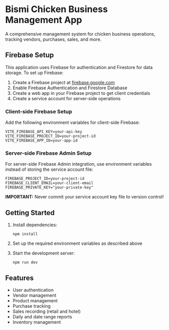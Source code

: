 # Bismi Chicken Business Management App

A comprehensive management system for chicken business operations, tracking vendors, purchases, sales, and more.

## Firebase Setup

This application uses Firebase for authentication and Firestore for data storage. To set up Firebase:

1. Create a Firebase project at [firebase.google.com](https://firebase.google.com/)
2. Enable Firebase Authentication and Firestore Database
3. Create a web app in your Firebase project to get client credentials
4. Create a service account for server-side operations

### Client-side Firebase Setup

Add the following environment variables for client-side Firebase:

```
VITE_FIREBASE_API_KEY=your-api-key
VITE_FIREBASE_PROJECT_ID=your-project-id
VITE_FIREBASE_APP_ID=your-app-id
```

### Server-side Firebase Admin Setup

For server-side Firebase Admin integration, use environment variables instead of storing the service account file:

```
FIREBASE_PROJECT_ID=your-project-id
FIREBASE_CLIENT_EMAIL=your-client-email
FIREBASE_PRIVATE_KEY="your-private-key"
```

**IMPORTANT:** Never commit your service account key file to version control!

## Getting Started

1. Install dependencies:
   ```
   npm install
   ```

2. Set up the required environment variables as described above

3. Start the development server:
   ```
   npm run dev
   ```

## Features

- User authentication
- Vendor management
- Product management
- Purchase tracking
- Sales recording (retail and hotel)
- Daily and date range reports
- Inventory management